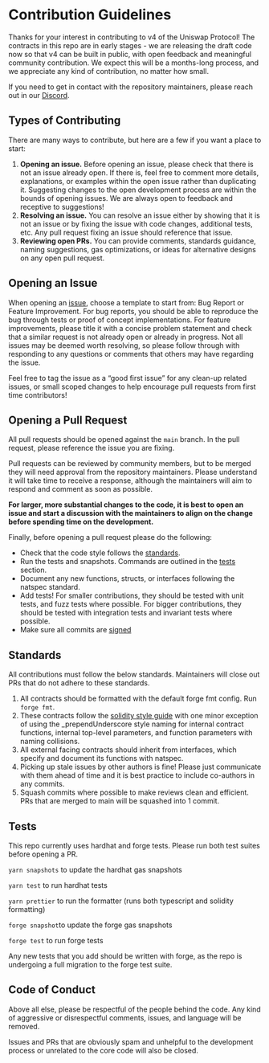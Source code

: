# Contribution Guidelines

Thanks for your interest in contributing to v4 of the Uniswap Protocol! The contracts in this repo are in early stages - we are releasing the draft code now so that v4 can be built in public, with open feedback and meaningful community contribution. We expect this will be a months-long process, and we appreciate any kind of contribution, no matter how small.

If you need to get in contact with the repository maintainers, please reach out in our [Discord](https://discord.com/invite/FCfyBSbCU5).

## Types of Contributing

There are many ways to contribute, but here are a few if you want a place to start:

1. **Opening an issue.** Before opening an issue, please check that there is not an issue already open. If there is, feel free to comment more details, explanations, or examples within the open issue rather than duplicating it. Suggesting changes to the open development process are within the bounds of opening issues. We are always open to feedback and receptive to suggestions!
2. **Resolving an issue.** You can resolve an issue either by showing that it is not an issue or by fixing the issue with code changes, additional tests, etc. Any pull request fixing an issue should reference that issue.
3. **Reviewing open PRs.** You can provide comments, standards guidance, naming suggestions, gas optimizations, or ideas for alternative designs on any open pull request.

## Opening an Issue

When opening an [issue](https://github.com/Uniswap/v4-core/issues/new/choose), choose a template to start from: Bug Report or Feature Improvement. For bug reports, you should be able to reproduce the bug through tests or proof of concept implementations. For feature improvements, please title it with a concise problem statement and check that a similar request is not already open or already in progress. Not all issues may be deemed worth resolving, so please follow through with responding to any questions or comments that others may have regarding the issue.

Feel free to tag the issue as a “good first issue” for any clean-up related issues, or small scoped changes to help encourage pull requests from first time contributors!

## Opening a Pull Request

All pull requests should be opened against the `main` branch.  In the pull request, please reference the issue you are fixing.

Pull requests can be reviewed by community members, but to be merged they will need approval from the repository maintainers. Please understand it will take time to receive a response, although the maintainers will aim to respond and comment as soon as possible.

**For larger, more substantial changes to the code, it is best to open an issue and start a discussion with the maintainers to align on the change before spending time on the development.**

Finally, before opening a pull request please do the following:

- Check that the code style follows the [standards](#standards).
- Run the tests and snapshots. Commands are outlined in the [tests](#tests) section.
- Document any new functions, structs, or interfaces following the natspec standard.
- Add tests! For smaller contributions, they should be tested with unit tests, and fuzz tests where possible. For bigger contributions, they should be tested with integration tests and invariant tests where possible.
- Make sure all commits are [signed](https://docs.github.com/en/authentication/managing-commit-signature-verification/about-commit-signature-verification) 

## Standards

All contributions must follow the below standards. Maintainers will close out PRs that do not adhere to these standards.

1. All contracts should be formatted with the default forge fmt config. Run `forge fmt`.
2. These contracts follow the [solidity style guide](https://docs.soliditylang.org/en/v0.8.17/style-guide.html) with one minor exception of using the _prependUnderscore style naming for internal contract functions, internal top-level parameters, and function parameters with naming collisions.
3. All external facing contracts should inherit from interfaces, which specify and document its functions with natspec.
4. Picking up stale issues by other authors is fine! Please just communicate with them ahead of time and it is best practice to include co-authors in any commits.
5. Squash commits where possible to make reviews clean and efficient. PRs that are merged to main will be squashed into 1 commit.

## Tests

This repo currently uses hardhat and forge tests. Please run both test suites before opening a PR.

`yarn snapshots` to update the hardhat gas snapshots

`yarn test` to run hardhat tests

`yarn prettier` to run the formatter (runs both typescript and solidity formatting)

`forge snapshot`to update the forge gas snapshots

`forge test` to run forge tests

Any new tests that you add should be written with forge, as the repo is undergoing a full migration to the forge test suite.

## Code of Conduct

Above all else, please be respectful of the people behind the code. Any kind of aggressive or disrespectful comments, issues, and language will be removed.

Issues and PRs that are obviously spam and unhelpful to the development process or unrelated to the core code will also be closed.
